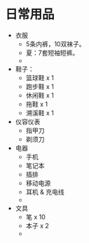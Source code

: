 # 日常用品
- 衣服
	- 5条内裤，10双袜子。
	- 夏：7套短袖短裤。
	- 
- 鞋子：
	- 篮球鞋 x 1
	- 跑步鞋 x 1
	- 休闲鞋 x 1 
	- 拖鞋 x 1
	- 溯溪鞋 x 1
- 仪容仪表
	- 指甲刀
	- 剃须刀
- 电器
	- 手机
	- 笔记本
	- 插排
	- 移动电源
	- 耳机 & 充电线
	- 
- 文具
	- 笔 x 10
	- 本子 x 2
	- 